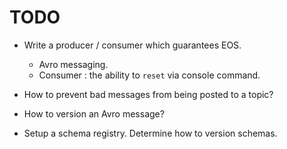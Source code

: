 # TODO

* Write a producer / consumer which guarantees EOS.
    * Avro messaging.
    * Consumer : the ability to `reset` via console command.

* How to prevent bad messages from being posted to a topic?
* How to version an Avro message?
* Setup a schema registry. Determine how to version schemas.
